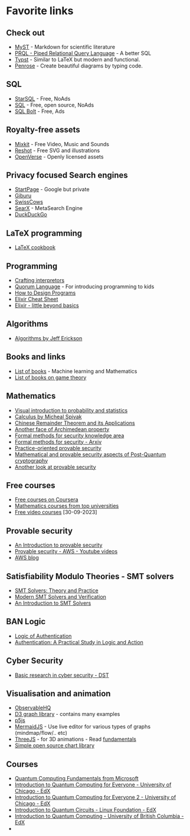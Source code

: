 # Favorite links

## Check out 
- [MyST](https://mystmd.org/) - Markdown for scientific literature
- [PRQL - Piped Relational Query Language](https://prql-lang.org/) - A better SQL
- [Typst](https://typst.app/) - Similar to LaTeX but modern and functional.
- [Penrose](https://penrose.cs.cmu.edu/) - Create beautiful diagrams by typing code. 

## SQL
- [StarSQL](https://selectstarsql.com/) - Free, NoAds
- [SQL](https://www.sqlteaching.com/) - Free, open source, NoAds
- [SQL Bolt](https://sqlbolt.com/) - Free, Ads


## Royalty-free assets
- [Mixkit](https://mixkit.co/) - Free Video, Music and Sounds
- [Reshot](https://www.reshot.com/) - Free SVG and illustrations
- [OpenVerse](https://openverse.org/) - Openly licensed assets

## Privacy focused Search engines 
- [StartPage](https://www.startpage.com/) - Google but private
- [Giburu](https://gibiru.com/)
- [SwissCows](https://swisscows.com/en)
- [SearX](https://searx.thegpm.org/) - MetaSearch Engine
- [DuckDuckGo](https://duckduckgo.com/)

## LaTeX programming
- [LaTeX cookbook](https://latex-cookbook.net/) 


## Programming
- [Crafting interpretors](https://craftinginterpreters.com/scanning.html)
- [Quorum Language](https://quorumlanguage.com/learn.html) - For introducing programming to kids
- [How to Design Programs](https://htdp.org/2022-8-7/Book/index.html)
- [Elixir Cheat Sheet](https://media.pragprog.com/titles/elixir/ElixirCheat.pdf)
- [Elixir - little beyond basics](https://www.openmymind.net/Elixir-A-Little-Beyond-The-Basics/)

## Algorithms
- [Algorithms by Jeff Erickson](https://jeffe.cs.illinois.edu/teaching/algorithms/)

## Books and links
- [List of books](https://franknielsen.github.io/Books/CuratedBookLists.html) - Machine learning and Mathematics
- [List of books on game theory](https://shaneduggan.com/best-books-about-game-theory)


## Mathematics
- [Visual introduction to probability and statistics](https://seeing-theory.brown.edu/index.html)
- [Calculus by Micheal Spivak](https://theswissbay.ch/pdf/Gentoomen%20Library/Maths/Calculus/Michael%20Spivak%20-%20Calculus.pdf)
- [Chinese Remainder Theorem and its Applications](https://scholarworks.lib.csusb.edu/cgi/viewcontent.cgi?article=4457&context=etd-project)
- [Another face of Archimedean property](https://www.jstor.org/stable/10.4169/college.math.j.46.2.139)
- [Formal methods for security knowledge area](https://www.cybok.org/media/downloads/Formal_Methods_for_Security_v1.0.0.pdf)
- [Formal methods for security - Arxiv](https://arxiv.org/pdf/1608.00678.pdf)
- [Practice-oriented provable security](https://web.cs.ucdavis.edu/~rogaway/papers/cc.pdf)
- [Mathematical and provable security aspects of Post-Quantum cryptography](https://www.esat.kuleuven.be/cosic/publications/thesis-310.pdf)
- [Another look at provable security](https://www.math.uwaterloo.ca/~ajmeneze/anotherlook/)

## Free courses
- [Free courses on Coursera](https://www.freecodecamp.org/news/coursera-free-online-courses-6d84cdb30da/)
- [Mathematics courses from top universities](https://www.freecodecamp.org/news/math-online-courses-from-worlds-top-universities/)
- [Free video courses](https://github.com/Developer-Y/cs-video-courses) [30-09-2023]

## Provable security
- [An Introduction to provable security](https://www.di.ens.fr/~mabdalla/coursedocs/provablesecurity.pdf)
- [Provable security - AWS - Youtube videos](https://www.youtube.com/watch?v=6DX7p-OirGU&list=PL_EDAAla3DXVNcf3bNAzLsr6W3NMjZZp8&ab_channel=AWSEvents)
- [AWS blog](https://www.amazon.science/blog/a-billion-smt-queries-a-day)

## Satisfiability Modulo Theories - SMT solvers
- [SMT Solvers: Theory and Practice](https://resources.mpi-inf.mpg.de/departments/rg1/conferences/vtsa08/slides/barret2_smt.pdf)
- [Modern	SMT	Solvers	and	Verification](https://www.iitg.ac.in/pbhaduri/GIAN-CPS/Doc/Tut-1.pdf)
- [An Introduction to SMT Solvers](https://www.open-do.org/wp-content/uploads/2010/06/SMT_provers.pdf)

## BAN Logic
- [Logic of Authentication](https://dl.acm.org/doi/pdf/10.1145/77648.77649)
- [Authentication: A Practical Study in Logic and Action](https://www.cl.cam.ac.uk/techreports/UCAM-CL-TR-138.pdf)

## Cyber Security
- [Basic research in cyber security - DST](https://dst.gov.in/basic-research-cyber-security)

## Visualisation and animation 
- [ObservableHQ](https://observablehq.com/)
- [D3 graph library](https://d3-graph-gallery.com/index.html) - contains many examples
- [p5js](https://p5js.org/)
- [MermaidJS](https://mermaid.js.org/) - Use live editor for various types of graphs (mindmap/flow/.. etc)
- [ThreeJS](https://threejs.org/) - for 3D animations - Read [fundamentals](https://threejs.org/manual/#en/fundamentals)
- [Simple open source chart library](https://www.chartjs.org/)

## Courses
- [Quantum Computing Fundamentals from Microsoft](https://learn.microsoft.com/en-us/training/paths/quantum-computing-fundamentals/)
- [Introduction to Quantum Computing for Everyone - University of Chicago - EdX](https://www.edx.org/course/quantum-computing/)
- [Introduction to Quantum Computing for Everyone 2 - University of Chicago - EdX](https://www.edx.org/course/introduction-to-quantum-computing-for-everyone-2/)
- [Introduction to Quantum Circuits - Linux Foundation - EdX](https://www.edx.org/course/introduction-to-quantum-circuits/)
- [Introduction to Quantum Computing - University of British Columbia - EdX](https://www.edx.org/course/intro-to-quantum-computing/)
- 



